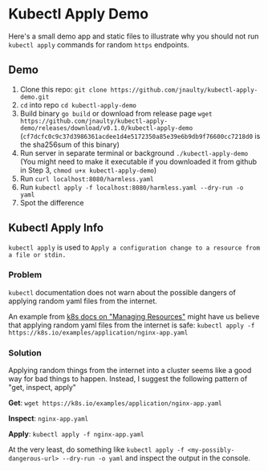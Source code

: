 # Kubectl Apply Demo

Here's a small demo app and static files to illustrate why you should not run `kubectl apply` commands for random `https` endpoints.

## Demo

1. Clone this repo: `git clone https://github.com/jnaulty/kubectl-apply-demo.git`
2. `cd` into repo `cd kubectl-apply-demo`
3. Build binary `go build` or download from release page `wget https://github.com/jnaulty/kubectl-apply-demo/releases/download/v0.1.0/kubectl-apply-demo` (`cf7dcfc0c9c37d3986361acdee1d4e5172350a85e39e6b9db9f76600cc7218d0` is the sha256sum of this binary)
4. Run server in separate terminal or background `./kubectl-apply-demo` (You might need to make it executable if you downloaded it from github in Step 3, `chmod u+x kubectl-apply-demo`)
5. Run `curl localhost:8080/harmless.yaml`
6. Run `kubectl apply -f localhost:8080/harmless.yaml --dry-run -o yaml`
7. Spot the difference

## Kubectl Apply Info

`kubectl apply` is used to `Apply a configuration change to a resource from a file or stdin.`

### Problem

`kubectl` documentation does not warn about the possible dangers of applying random yaml files from the internet.

An example from [k8s docs on "Managing Resources"](https://kubernetes.io/docs/concepts/cluster-administration/manage-deployment/) might have us believe that applying random yaml files from the internet is safe:
`kubectl apply -f https://k8s.io/examples/application/nginx-app.yaml`


### Solution

Applying random things from the internet into a cluster seems like a good way for bad things to happen. Instead, I suggest the following pattern of "get, inspect, apply"

**Get**: `wget https://k8s.io/examples/application/nginx-app.yaml`

**Inspect**: `nginx-app.yaml`

**Apply**: `kubectl apply -f nginx-app.yaml`

At the very least, do something like `kubectl apply -f <my-possibly-dangerous-url> --dry-run -o yaml` and inspect the output in the console.



